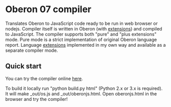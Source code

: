 # Oberon 07 compiler

Translates Oberon to JavaScript code ready to be run in web browser or nodejs. Compiler itself is written in Oberon (with [extensions](https://github.com/vladfolts/oberonjs/wiki/Eberon)) and compiled to JavaScript. The compiler supports both "pure" and "plus extensions" mode. Pure mode is a strict implementation of original Oberon language report. Language [extensions](https://github.com/vladfolts/oberonjs/wiki/Eberon) implemented in my own way and available as a separate compiler mode.

## Quick start
You can try the compiler online [here](http://oberspace.dyndns.org/oberonjs.html).

To build it locally run "python build.py html" (Python 2.x or 3.x is required). It will make _out/os.js and _out/oberonjs.html. Open oberonjs.html in the browser and try the compiler!

